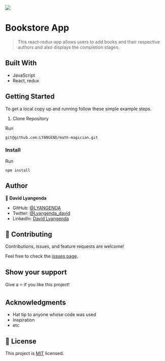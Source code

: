 ![](https://img.shields.io/badge/Microverse-blueviolet)

# Bookstore App

> This react-redux app allows users to add books and their respective authors and also displays the completion stages.


## Built With

- JavaScript
- React, redux



## Getting Started

To get a local copy up and running follow these simple example steps.

1. Clone Repository 
  
  Run
   ```
   git@github.com:LYANGEND/math-magician.git
   ```

### Install

  Run
   ```
   npm install 
   ```


## Author

👤 **David Lyangenda**

- GitHub: [@LYANGENDA](https://github.com/LYANGEND)
- Twitter: [@Lyangenda_david](https://twitter.com/david_lyangenda)
- LinkedIn: [David Lyangenda](hhttps://www.linkedin.com/in/david-lyangenda-623087151/)


## 🤝 Contributing

Contributions, issues, and feature requests are welcome!

Feel free to check the [issues page](../../issues/).

## Show your support

Give a ⭐️ if you like this project!

## Acknowledgments

- Hat tip to anyone whose code was used
- Inspiration
- etc

## 📝 License

This project is [MIT](./MIT.md) licensed.
